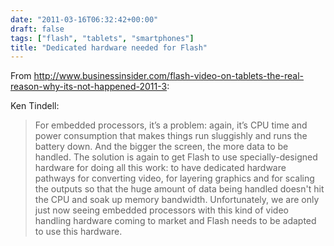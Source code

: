 ```yaml
---
date: "2011-03-16T06:32:42+00:00"
draft: false
tags: ["flash", "tablets", "smartphones"]
title: "Dedicated hardware needed for Flash"
---
```

From http://www.businessinsider.com/flash-video-on-tablets-the-real-reason-why-its-not-happened-2011-3:



Ken Tindell:

> For embedded processors, it’s a problem: again, it’s CPU time and power consumption that makes things run sluggishly and runs the battery down. And the bigger the screen, the more data to be handled. The solution is again to get Flash to use specially-designed hardware for doing all this work: to have dedicated hardware pathways for converting video, for layering graphics and for scaling the outputs so that the huge amount of data being handled doesn't hit the CPU and soak up memory bandwidth. Unfortunately, we are only just now seeing embedded processors with this kind of video handling hardware coming to market and Flash needs to be adapted to use this hardware.

